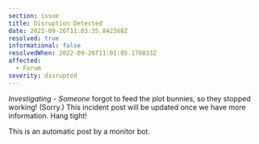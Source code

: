```yaml
---
section: issue
title: Disruption Detected
date: 2022-09-26T11:03:35.842368Z
resolved: true
informational: false
resolvedWhen: 2022-09-26T11:01:05.176033Z
affected:
  - Forum
severity: disrupted
---
```

*Investigating* - _Someone_ forgot to feed the plot bunnies, so they stopped working! (Sorry.) This incident post will be updated once we have more information. Hang tight!

This is an automatic post by a monitor bot.
        